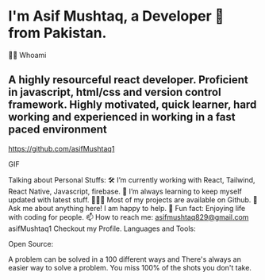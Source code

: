 # I'm Asif Mushtaq, a Developer 🚀 from Pakistan.



👨‍💻 Whoami
## A highly resourceful react developer. Proficient in javascript, html/css and version control framework. Highly motivated, quick learner, hard working and experienced in working in a fast paced environment

https://github.com/asifMushtaq1

GIF

Talking about Personal Stuffs:
🛠   I’m currently working with React, Tailwind, React Native, Javascript, firebase.
🚀   I’m always learning to keep myself updated with latest stuff.
👨🏻‍💻   Most of my projects are available on Github.
💬   Ask me about anything here! I am happy to help.
👾   Fun fact: Enjoying life with coding for people.
📫   How to reach me: asifmushtaq829@gmail.com
asifMushtaq1 Checkout my Profile.
Languages and Tools:
  
  
  
 

Open Source:


A problem can be solved in a 100 different ways and There's always an easier way to solve a problem.
You miss 100% of the shots you don't take.
